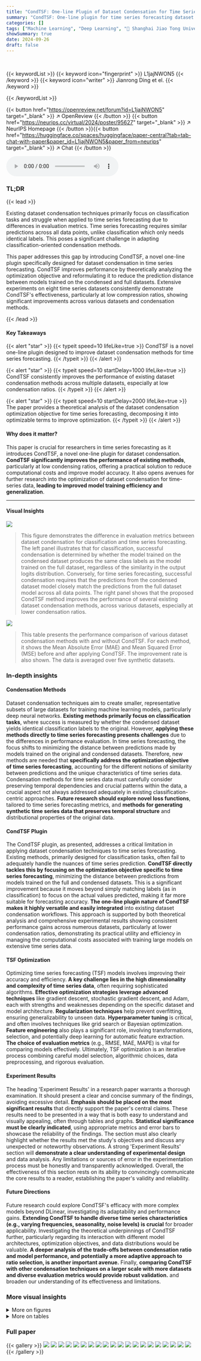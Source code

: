 ```yaml
---
title: "CondTSF: One-line Plugin of Dataset Condensation for Time Series Forecasting"
summary: "CondTSF: One-line plugin for time series forecasting dataset condensation, boosting performance at low condensation ratios."
categories: []
tags: ["Machine Learning", "Deep Learning", "🏢 Shanghai Jiao Tong University",]
showSummary: true
date: 2024-09-26
draft: false
---
```


<br>

{{< keywordList >}}
{{< keyword icon="fingerprint" >}} L1jajNWON5 {{< /keyword >}}
{{< keyword icon="writer" >}} Jianrong Ding et el. {{< /keyword >}}
 
{{< /keywordList >}}

{{< button href="https://openreview.net/forum?id=L1jajNWON5" target="_blank" >}}
↗ OpenReview
{{< /button >}}
{{< button href="https://neurips.cc/virtual/2024/poster/95627" target="_blank" >}}
↗ NeurIPS Homepage
{{< /button >}}{{< button href="https://huggingface.co/spaces/huggingface/paper-central?tab=tab-chat-with-paper&paper_id=L1jajNWON5&paper_from=neurips" target="_blank" >}}
↗ Chat
{{< /button >}}



<audio controls>
    <source src="https://ai-paper-reviewer.com/L1jajNWON5/podcast.wav" type="audio/wav">
    Your browser does not support the audio element.
</audio>


### TL;DR


{{< lead >}}

Existing dataset condensation techniques primarily focus on classification tasks and struggle when applied to time series forecasting due to differences in evaluation metrics.  Time series forecasting requires similar predictions across all data points, unlike classification which only needs identical labels. This poses a significant challenge in adapting classification-oriented condensation methods. 

This paper addresses this gap by introducing CondTSF, a novel one-line plugin specifically designed for dataset condensation in time series forecasting.  CondTSF improves performance by theoretically analyzing the optimization objective and reformulating it to reduce the prediction distance between models trained on the condensed and full datasets.  Extensive experiments on eight time series datasets consistently demonstrate CondTSF's effectiveness, particularly at low compression ratios, showing significant improvements across various datasets and condensation methods.

{{< /lead >}}


#### Key Takeaways

{{< alert "star" >}}
{{< typeit speed=10 lifeLike=true >}} CondTSF is a novel one-line plugin designed to improve dataset condensation methods for time series forecasting. {{< /typeit >}}
{{< /alert >}}

{{< alert "star" >}}
{{< typeit speed=10 startDelay=1000 lifeLike=true >}} CondTSF consistently improves the performance of existing dataset condensation methods across multiple datasets, especially at low condensation ratios. {{< /typeit >}}
{{< /alert >}}

{{< alert "star" >}}
{{< typeit speed=10 startDelay=2000 lifeLike=true >}} The paper provides a theoretical analysis of the dataset condensation optimization objective for time series forecasting, decomposing it into optimizable terms to improve optimization. {{< /typeit >}}
{{< /alert >}}

#### Why does it matter?
This paper is crucial for researchers in time series forecasting as it introduces CondTSF, a novel one-line plugin for dataset condensation.  **CondTSF significantly improves the performance of existing methods**, particularly at low condensing ratios, offering a practical solution to reduce computational costs and improve model accuracy.  It also opens avenues for further research into the optimization of dataset condensation for time-series data, **leading to improved model training efficiency and generalization**. 

------
#### Visual Insights



![](https://ai-paper-reviewer.com/L1jajNWON5/figures_1_1.jpg)

> This figure demonstrates the difference in evaluation metrics between dataset condensation for classification and time series forecasting.  The left panel illustrates that for classification, successful condensation is determined by whether the model trained on the condensed dataset produces the same class labels as the model trained on the full dataset, regardless of the similarity in the output logits distribution.  Conversely, for time series forecasting, successful condensation requires that the predictions from the condensed dataset model closely match the predictions from the full dataset model across all data points.  The right panel shows that the proposed CondTSF method improves the performance of several existing dataset condensation methods, across various datasets, especially at lower condensation ratios.





![](https://ai-paper-reviewer.com/L1jajNWON5/tables_6_1.jpg)

> This table presents the performance comparison of various dataset condensation methods with and without CondTSF. For each method, it shows the Mean Absolute Error (MAE) and Mean Squared Error (MSE) before and after applying CondTSF. The improvement rate is also shown. The data is averaged over five synthetic datasets.





### In-depth insights


#### Condensation Methods
Dataset condensation techniques aim to create smaller, representative subsets of large datasets for training machine learning models, particularly deep neural networks.  **Existing methods primarily focus on classification tasks**, where success is measured by whether the condensed dataset yields identical classification labels to the original.  However, **applying these methods directly to time series forecasting presents challenges** due to the differences in performance evaluation.  In time series forecasting, the focus shifts to minimizing the distance between predictions made by models trained on the original and condensed datasets.  Therefore, new methods are needed that **specifically address the optimization objective of time series forecasting**, accounting for the different notions of similarity between predictions and the unique characteristics of time series data.  Condensation methods for time series data must carefully consider preserving temporal dependencies and crucial patterns within the data, a crucial aspect not always addressed adequately in existing classification-centric approaches.  **Future research should explore novel loss functions**, tailored to time series forecasting metrics, and **methods for generating synthetic time series data that preserves temporal structure** and distributional properties of the original data.

#### CondTSF Plugin
The CondTSF plugin, as presented, addresses a critical limitation in applying dataset condensation techniques to time series forecasting.  Existing methods, primarily designed for classification tasks, often fail to adequately handle the nuances of time series prediction. **CondTSF directly tackles this by focusing on the optimization objective specific to time series forecasting**, minimizing the distance between predictions from models trained on the full and condensed datasets.  This is a significant improvement because it moves beyond simply matching labels (as in classification) to focus on the actual values predicted, making it far more suitable for forecasting accuracy.  **The one-line plugin nature of CondTSF makes it highly versatile and easily integrated** into existing dataset condensation workflows.  This approach is supported by both theoretical analysis and comprehensive experimental results showing consistent performance gains across numerous datasets, particularly at lower condensation ratios, demonstrating its practical utility and efficiency in managing the computational costs associated with training large models on extensive time series data.

#### TSF Optimization
Optimizing time series forecasting (TSF) models involves improving their accuracy and efficiency.  **A key challenge lies in the high dimensionality and complexity of time series data**, often requiring sophisticated algorithms.  **Effective optimization strategies leverage advanced techniques** like gradient descent, stochastic gradient descent, and Adam, each with strengths and weaknesses depending on the specific dataset and model architecture. **Regularization techniques** help prevent overfitting, ensuring generalizability to unseen data.  **Hyperparameter tuning** is critical, and often involves techniques like grid search or Bayesian optimization.  **Feature engineering** also plays a significant role, involving transformations, selection, and potentially deep learning for automatic feature extraction.  **The choice of evaluation metrics** (e.g., RMSE, MAE, MAPE) is vital for comparing models effectively.  Ultimately, TSF optimization is an iterative process combining careful model selection, algorithmic choices, data preprocessing, and rigorous evaluation.

#### Experiment Results
The heading 'Experiment Results' in a research paper warrants a thorough examination.  It should present a clear and concise summary of the findings, avoiding excessive detail.  **Emphasis should be placed on the most significant results** that directly support the paper's central claims.  These results need to be presented in a way that is both easy to understand and visually appealing, often through tables and graphs.  **Statistical significance must be clearly indicated**, using appropriate metrics and error bars to showcase the reliability of the findings. The section must also clearly highlight whether the results met the study's objectives and discuss any unexpected or noteworthy observations. A strong 'Experiment Results' section will **demonstrate a clear understanding of experimental design** and data analysis.  Any limitations or sources of error in the experimentation process must be honestly and transparently acknowledged. Overall, the effectiveness of this section rests on its ability to convincingly communicate the core results to a reader, establishing the paper's validity and reliability.

#### Future Directions
Future research could explore CondTSF's efficacy with more complex models beyond DLinear, investigating its adaptability and performance gains.  **Extending CondTSF to handle diverse time series characteristics (e.g., varying frequencies, seasonality, noise levels) is crucial** for broader applicability.  Investigating the theoretical underpinnings of CondTSF further, particularly regarding its interaction with different model architectures, optimization objectives, and data distributions would be valuable.  **A deeper analysis of the trade-offs between condensation ratio and model performance, and potentially a more adaptive approach to ratio selection, is another important avenue.**  Finally, **comparing CondTSF with other condensation techniques on a larger scale with more datasets and diverse evaluation metrics would provide robust validation.** and broaden our understanding of its effectiveness and limitations.


### More visual insights

<details>
<summary>More on figures
</summary>


![](https://ai-paper-reviewer.com/L1jajNWON5/figures_3_1.jpg)

> The figure illustrates the overall process of dataset condensation using CondTSF.  It starts with a full training dataset 'f', from which an initial synthetic dataset 's' is randomly sampled.  This 's' is then optimized in two stages. The first stage involves Parameter Matching, which focuses on minimizing the distance between the full dataset's model parameters (θf) and the synthetic dataset's model parameters (θs) – this is Gradient Term Optimization. The second stage involves CondTSF, which minimizes the label error (Llabel) by optimizing the Value Term. This two-stage process results in a distilled synthetic dataset 's*', which is expected to be a more effective and efficient representation of the original dataset 'f' for training.


![](https://ai-paper-reviewer.com/L1jajNWON5/figures_4_1.jpg)

> The figure compares the evaluation metrics of dataset condensation methods between classification and time series forecasting tasks. The left panel illustrates that for classification, successful condensation is indicated by identical predicted labels between models trained on full and condensed datasets, irrespective of the distribution of output logits.  In contrast, the right panel shows that for time-series forecasting, successful condensation requires similar predictions across all data points, emphasizing a stricter evaluation criterion. The right panel also presents a comparison of the performance of several existing methods with and without CondTSF (Condensation for Time Series Forecasting), a proposed one-line plugin that aims to improve performance, especially at low condensation ratios.


![](https://ai-paper-reviewer.com/L1jajNWON5/figures_8_1.jpg)

> This figure compares the evaluation metrics of dataset condensation methods between classification tasks and time series forecasting. The left panel illustrates how the evaluation differs between these two types of tasks. In classification, similar predictions are judged based on whether models trained on the full dataset and synthetic dataset assign the same label to the same input; differences in the output probability distributions are not considered. Time series forecasting, however, demands that all data points in the prediction are similar, creating a more stringent evaluation.  The right panel shows a comparison of the performance of previous dataset condensation methods with and without CondTSF, demonstrating CondTSF's improvement.


![](https://ai-paper-reviewer.com/L1jajNWON5/figures_20_1.jpg)

> This figure compares the evaluation methods for dataset condensation between classification and time series forecasting tasks. The left panel shows that for image classification, similar predictions are considered good synthetic data if the model trained on the synthetic dataset produces the same predicted label as the model trained on the full dataset, irrespective of variations in the output logits distribution.  However, for time series forecasting, predictions must have low pointwise distance between the models trained on the synthetic and full datasets to be considered good synthetic data. The right panel displays the improved performance of previous dataset condensation methods when CondTSF is integrated, showcasing its effectiveness across various datasets, especially at low condensation ratios.


![](https://ai-paper-reviewer.com/L1jajNWON5/figures_20_2.jpg)

> The figure on the left demonstrates how the evaluation of dataset condensation differs between classification and time series forecasting tasks.  In classification, similar predictions are deemed successful if the models output the same class labels regardless of differences in the output probability distributions. However, in time series forecasting, successful condensation requires similar predictions across all data points. The figure on the right showcases a comparison of various dataset condensation methods with and without the proposed CondTSF plugin, highlighting the improvement in performance achieved by incorporating CondTSF.


![](https://ai-paper-reviewer.com/L1jajNWON5/figures_21_1.jpg)

> The figure is composed of three subfigures. The left subfigure shows the difference in how dataset condensation is evaluated for classification versus time series forecasting tasks. In classification, the success is measured by whether the model trained on a condensed dataset produces the same class label as the model trained on the full dataset.  In time series forecasting, however, the success is based on the similarity of the entire prediction curve produced by models trained on the condensed and full datasets. The right subfigure demonstrates the improved performance achieved by adding CondTSF (a novel one-line plugin proposed in the paper) to existing dataset condensation methods.  It shows that performance across multiple time-series datasets improves significantly for various methods, especially at lower condensation ratios.


![](https://ai-paper-reviewer.com/L1jajNWON5/figures_22_1.jpg)

> The figure showcases a comparison between dataset condensation evaluation methods for classification and time series forecasting.  The left panel illustrates the key difference: for classification, similar predictions mean identical class labels, regardless of the logits distribution. In contrast, for time series forecasting, similar predictions require similar values for all data points. The right panel demonstrates how the proposed CondTSF plugin improves performance across different datasets and methods, particularly at lower condensing ratios, compared to traditional dataset condensation methods.


![](https://ai-paper-reviewer.com/L1jajNWON5/figures_23_1.jpg)

> This figure shows the difference in evaluating dataset condensation between classification and time series forecasting tasks. The left panel illustrates that for classification, similar predictions are considered well-distilled if the models trained on full and synthetic datasets produce identical labels regardless of the output distribution differences. However, for time series forecasting, well-distilled synthetic data requires similar predictions across all data points. The right panel demonstrates the performance improvement using CondTSF across various dataset condensation methods on eight commonly used time series datasets.  CondTSF consistently boosts performance across all methods and datasets, especially at low condensation ratios.


![](https://ai-paper-reviewer.com/L1jajNWON5/figures_24_1.jpg)

> The left panel of Figure 1 contrasts the evaluation metrics for dataset condensation applied to classification versus time series forecasting tasks.  For classification, successful condensation is determined by whether the model trained on the synthetic data predicts the same class labels as the model trained on the full data, regardless of the distribution of output logits.  However, for time series forecasting, successful condensation requires that the predictions from both models are point-wise similar across all time steps. The right panel displays the comparative performance of various dataset condensation methods, both with and without the CondTSF plugin, demonstrating improved performance (lower test error) across multiple time series datasets when CondTSF is used.


![](https://ai-paper-reviewer.com/L1jajNWON5/figures_24_2.jpg)

> This figure consists of two parts. The left part shows the difference in the evaluation of dataset condensation for classification tasks and time series forecasting tasks. In classification, similar predictions are considered good synthetic data if the model trained with the synthetic dataset yields identical labels with the model trained on the full dataset.  However, for time series forecasting, the distance between the predictions of the two models determines the quality of synthetic data; similar predictions for all data points indicate well-distilled data. The right part shows the comparison of performance of different methods with and without CondTSF.  In this experiment, CondTSF consistently improved the performance of previous dataset condensation methods, across all datasets and condensing ratios.


![](https://ai-paper-reviewer.com/L1jajNWON5/figures_25_1.jpg)

> This figure compares the evaluation metrics for dataset condensation between classification tasks and time series forecasting tasks.  The left panel illustrates that in classification, successful condensation is determined by whether the model trained on the condensed dataset predicts the same class labels as the model trained on the full dataset.  The right panel showcases how CondTSF improves the performance of existing dataset condensation methods by reducing the distance between predictions made by the models trained on the condensed and full datasets. This reduction is particularly significant at low condensation ratios.


![](https://ai-paper-reviewer.com/L1jajNWON5/figures_25_2.jpg)

> The figure is composed of three subfigures. The left subfigure illustrates the difference between evaluating synthetic data for image classification and time series forecasting. Image classification considers synthetic data well-distilled if models trained on full and synthetic datasets produce identical labels, regardless of output distribution. Conversely, time series forecasting requires similar predictions across all data points, making evaluation more rigorous. The right subfigure presents performance comparisons of several dataset condensation methods, with and without the proposed CondTSF plugin. The results show consistent improvement by incorporating CondTSF, especially at low condensing ratios.


</details>




<details>
<summary>More on tables
</summary>


![](https://ai-paper-reviewer.com/L1jajNWON5/tables_7_1.jpg)
> This table presents the results of applying various dataset condensation methods with and without CondTSF, a novel plugin designed to enhance dataset condensation for time series forecasting. The table shows the Mean Absolute Error (MAE) and Mean Squared Error (MSE) for each method, both with and without CondTSF applied.  The reduction in error is also reported as a percentage, indicating how much CondTSF improved performance. Eight commonly used time series datasets are used in the evaluation, and five synthetic datasets are created for each dataset condensation method. The data presented are the averages and standard deviations across these five synthetic datasets.

![](https://ai-paper-reviewer.com/L1jajNWON5/tables_7_2.jpg)
> This table presents the results of using different dataset condensation methods on eight time series datasets.  It compares the performance of these methods with and without the CondTSF plugin. The table shows the MAE and MSE for each method, with and without CondTSF, and the percentage decrease in test error achieved by CondTSF.  The results are averaged over five separate distillations of each dataset.

![](https://ai-paper-reviewer.com/L1jajNWON5/tables_15_1.jpg)
> This table presents the results of applying various dataset condensation methods, with and without CondTSF, to eight time series datasets.  It shows the Mean Absolute Error (MAE) and Mean Squared Error (MSE) for each method. The '↓' symbol indicates the percentage decrease in test error achieved by using CondTSF. The table demonstrates the improvement CondTSF brings to the accuracy of condensation methods across different datasets.

![](https://ai-paper-reviewer.com/L1jajNWON5/tables_15_2.jpg)
> This table presents the results of applying various dataset condensation methods, both with and without the CondTSF plugin, on eight different time series datasets. The table displays the Mean Absolute Error (MAE) and Mean Squared Error (MSE) for each method and dataset, along with the percentage decrease in test error achieved by using CondTSF. The results are averaged over five trials and include standard deviations for each dataset. This table shows the effectiveness of CondTSF in improving the performance of various dataset condensation methods across diverse time series datasets.

![](https://ai-paper-reviewer.com/L1jajNWON5/tables_16_1.jpg)
> This table presents the results of dataset condensation experiments using various methods, with and without the CondTSF plugin.  It shows the Mean Absolute Error (MAE) and Mean Squared Error (MSE) for five different datasets (ExchangeRate, Weather, Electricity, Traffic, ETTm1, ETTm2, ETTh1, ETTh2) and different condensation techniques (Random, DC, MTT, PP, TESLA, FTD, DATM).  The '↓' indicates the percentage decrease in test error achieved by using CondTSF.  The table summarizes the average and standard deviation of these metrics across five separate distillations for each method and dataset.

![](https://ai-paper-reviewer.com/L1jajNWON5/tables_16_2.jpg)
> This table presents the results of applying various dataset condensation methods with and without the CondTSF plugin. It shows the mean absolute error (MAE) and mean squared error (MSE) for each method on eight different time series datasets.  The '↓' column indicates the percentage decrease in error when CondTSF is used. The table helps evaluate the effectiveness of CondTSF in improving the performance of different dataset condensation techniques.

![](https://ai-paper-reviewer.com/L1jajNWON5/tables_17_1.jpg)
> This table presents the results of dataset condensation experiments using various methods, with and without the CondTSF plugin.  It shows the Mean Absolute Error (MAE) and Mean Squared Error (MSE) for several time series datasets, broken down by method (with and without CondTSF).  The percentage decrease in error achieved by using CondTSF is also displayed. The table helps demonstrate the effectiveness of CondTSF in improving the performance of different dataset condensation methods, especially at lower condensation ratios.

![](https://ai-paper-reviewer.com/L1jajNWON5/tables_18_1.jpg)
> This table presents the results of applying different dataset condensation methods, with and without the CondTSF plugin, to eight time series datasets.  The table shows the Mean Absolute Error (MAE) and Mean Squared Error (MSE) for each method and dataset, along with the percentage decrease in test error achieved by adding CondTSF. This illustrates the effectiveness of CondTSF in improving the performance of existing dataset condensation methods.

![](https://ai-paper-reviewer.com/L1jajNWON5/tables_18_2.jpg)
> This table presents the performance comparison of various dataset condensation methods on eight time series datasets, with and without the CondTSF plugin.  It shows the Mean Absolute Error (MAE) and Mean Squared Error (MSE) for each method, indicating the effectiveness of CondTSF in improving the performance of existing methods, particularly at low condensation ratios.  The '↓' symbol indicates the percentage decrease in test error achieved by incorporating CondTSF.

![](https://ai-paper-reviewer.com/L1jajNWON5/tables_19_1.jpg)
> This table presents the results of applying several dataset condensation methods, with and without the CondTSF plugin, on five different time series datasets.  For each method and dataset, the Mean Absolute Error (MAE) and Mean Squared Error (MSE) are reported before and after CondTSF is used. The percentage reduction in test error achieved by incorporating CondTSF is also shown.  This allows comparison of the effectiveness of CondTSF across various methods and datasets.

</details>




### Full paper

{{< gallery >}}
<img src="https://ai-paper-reviewer.com/L1jajNWON5/1.png" class="grid-w50 md:grid-w33 xl:grid-w25" />
<img src="https://ai-paper-reviewer.com/L1jajNWON5/2.png" class="grid-w50 md:grid-w33 xl:grid-w25" />
<img src="https://ai-paper-reviewer.com/L1jajNWON5/3.png" class="grid-w50 md:grid-w33 xl:grid-w25" />
<img src="https://ai-paper-reviewer.com/L1jajNWON5/4.png" class="grid-w50 md:grid-w33 xl:grid-w25" />
<img src="https://ai-paper-reviewer.com/L1jajNWON5/5.png" class="grid-w50 md:grid-w33 xl:grid-w25" />
<img src="https://ai-paper-reviewer.com/L1jajNWON5/6.png" class="grid-w50 md:grid-w33 xl:grid-w25" />
<img src="https://ai-paper-reviewer.com/L1jajNWON5/7.png" class="grid-w50 md:grid-w33 xl:grid-w25" />
<img src="https://ai-paper-reviewer.com/L1jajNWON5/8.png" class="grid-w50 md:grid-w33 xl:grid-w25" />
<img src="https://ai-paper-reviewer.com/L1jajNWON5/9.png" class="grid-w50 md:grid-w33 xl:grid-w25" />
<img src="https://ai-paper-reviewer.com/L1jajNWON5/10.png" class="grid-w50 md:grid-w33 xl:grid-w25" />
<img src="https://ai-paper-reviewer.com/L1jajNWON5/11.png" class="grid-w50 md:grid-w33 xl:grid-w25" />
<img src="https://ai-paper-reviewer.com/L1jajNWON5/12.png" class="grid-w50 md:grid-w33 xl:grid-w25" />
<img src="https://ai-paper-reviewer.com/L1jajNWON5/13.png" class="grid-w50 md:grid-w33 xl:grid-w25" />
<img src="https://ai-paper-reviewer.com/L1jajNWON5/14.png" class="grid-w50 md:grid-w33 xl:grid-w25" />
<img src="https://ai-paper-reviewer.com/L1jajNWON5/15.png" class="grid-w50 md:grid-w33 xl:grid-w25" />
<img src="https://ai-paper-reviewer.com/L1jajNWON5/16.png" class="grid-w50 md:grid-w33 xl:grid-w25" />
<img src="https://ai-paper-reviewer.com/L1jajNWON5/17.png" class="grid-w50 md:grid-w33 xl:grid-w25" />
<img src="https://ai-paper-reviewer.com/L1jajNWON5/18.png" class="grid-w50 md:grid-w33 xl:grid-w25" />
<img src="https://ai-paper-reviewer.com/L1jajNWON5/19.png" class="grid-w50 md:grid-w33 xl:grid-w25" />
<img src="https://ai-paper-reviewer.com/L1jajNWON5/20.png" class="grid-w50 md:grid-w33 xl:grid-w25" />
{{< /gallery >}}